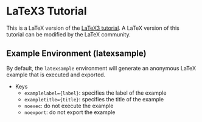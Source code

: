 # LaTeX3 Tutorial

This is a LaTeX version of the [LaTeX3 tutorial](https://www.alanshawn.com/latex3-tutorial/).
A LaTeX version of this tutorial can be modified by the LaTeX community.


## Example Environment (latexsample)

By default, the `latexsample` environment will generate an anonymous LaTeX example that is executed and exported.

- Keys
  - `examplelabel={label}`: specifies the label of the example
  - `exampletitle={title}`: specifies the title of the example
  - `noexec`: do not execute the example
  - `noexport`: do not export the example
 
